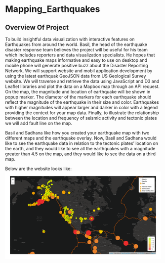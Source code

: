# Mapping_Earthquakes

## Overview Of Project
To build insightful data visualization with interactive features on Earthquakes from around the world. Basil, the head of the earthquake disaster response team believes the project will be useful for his team which includes reporters and data visualization specialists. He hopes that making earthquake maps informative and easy to use on desktop and mobile phone will generate positive buzz about the Disaster Reporting Network. We will support website and mobil application development by using the latest earthquak GeoJSON data from US Geological Survey website. We will traverse and retrieve the data using JavaScript and D3 and Leaflet libraries and plot the data on a Mapbox map through an API request. On the map, the magnitude and location of earthquake will be shown in popup marker. The diameter of the markers for each earthquake should reflect the magnitude of the earthquake in their size and color. Earthquakes with higher magnitudes will appear larger and darker in color with a legend providing the context for your map data. Finally, to illustrate the relationship between the location and frequency of seismic activity and tectonic plates we will add fault line on the map.

Basil and Sadhana like how you created your earthquake map with two different maps and the earthquake overlay. Now, Basil and Sadhana would like to see the earthquake data in relation to the tectonic plates’ location on the earth, and they would like to see all the earthquakes with a magnitude greater than 4.5 on the map, and they would like to see the data on a third map.

Below are the website looks like: 
![screen_shot](https://github.com/hayden0098/Mapping_Earthquakes/blob/main/resources/data-13-three-map-style-options.png)
